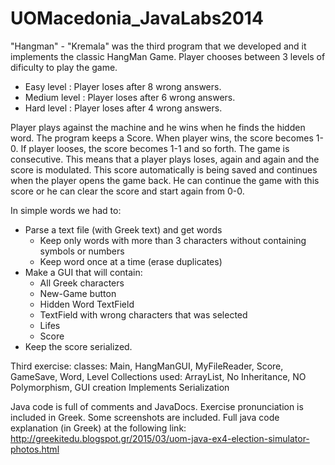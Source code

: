 # UOMacedonia_JavaLabs2014

"Hangman" - "Kremala" was the third program that we developed and it implements the classic HangMan Game.
Player chooses between 3 levels of dificulty to play the game.
  - Easy level : Player loses after 8 wrong answers.
  - Medium level : Player loses after 6 wrong answers.
  - Hard level : Player loses after 4 wrong answers.

Player plays against the machine and he wins when he finds the hidden word. 
The program keeps a Score. When player wins, the score becomes 1-0. If player looses, the score becomes 1-1 and so forth.
The game is consecutive. This means that a player plays loses, again and again and the score is modulated.
This score automatically is being saved and continues when the player opens the game back.
He can continue the game with this score or he can clear the score and start again from 0-0.


In simple words we had to:
- Parse a text file (with Greek text) and get words 
  - Keep only words with more than 3 characters without containing symbols or numbers 
  - Keep word once at a time (erase duplicates)
- Make a GUI that will contain:
  - All Greek characters
  - New-Game button  
  - Hidden Word TextField
  - TextField with wrong characters that was selected
  - Lifes
  - Score
- Keep the score serialized.


Third exercise:
classes:
  Main, HangManGUI, MyFileReader, Score, GameSave, Word, Level
Collections used: ArrayList<String>,
No Inheritance, NO Polymorphism,
GUI creation
Implements Serialization


Java code is full of comments and JavaDocs.
Exercise pronunciation is included in Greek.
Some screenshots are included.
Full java code explanation (in Greek) at the following link:
http://greekitedu.blogspot.gr/2015/03/uom-java-ex4-election-simulator-photos.html

